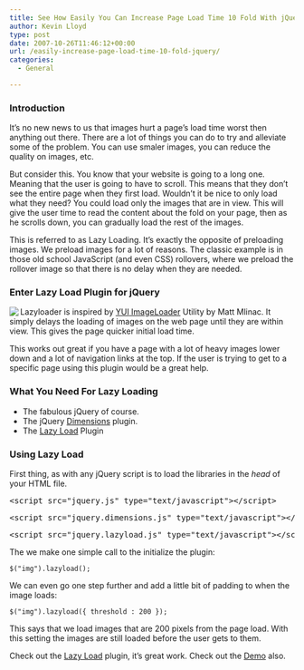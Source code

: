 ```yaml
---
title: See How Easily You Can Increase Page Load Time 10 Fold With jQuery
author: Kevin Lloyd
type: post
date: 2007-10-26T11:46:12+00:00
url: /easily-increase-page-load-time-10-fold-jquery/
categories:
  - General

---
```

### Introduction

It&#8217;s no new news to us that images hurt a page&#8217;s load time worst then anything out there. There are a lot of things you can do to try and alleviate some of the problem. You can use smaler images, you can reduce the quality on images, etc.

But consider this. You know that your website is going to a long one. Meaning that the user is going to have to scroll. This means that they don&#8217;t see the entire page when they first load. Wouldn&#8217;t it be nice to only load what they need? You could load only the images that are in view. This will give the user time to read the content about the fold on your page, then as he scrolls down, you can gradually load the rest of the images.

This is referred to as Lazy Loading. It&#8217;s exactly the opposite of preloading images. We preload images for a lot of reasons. The classic example is in those old school JavaScript (and even CSS) rollovers, where we preload the rollover image so that there is no delay when they are needed.

### Enter Lazy Load Plugin for jQuery

<img src="https://i0.wp.com/www.appelsiini.net/images/jquery.gif" align="left" data-recalc-dims="1" />Lazyloader is inspired by [<span class="caps">YUI</span> ImageLoader][1] Utility by Matt Mlinac. It simply delays the loading of images on the web page until they are within view. This gives the page quicker initial load time.

This works out great if you have a page with a lot of heavy images lower down and a lot of navigation links at the top. If the user is trying to get to a specific page using this plugin would be a great help.

<!--more-->

### What You Need For Lazy Loading

  * The fabulous jQuery of course.
  * The jQuery [Dimensions][2] plugin.
  * The [Lazy Load][3] Plugin

### Using Lazy Load

First thing, as with any jQuery script is to load the libraries in the _head_ of your HTML file.

<pre>&lt;script src="jquery.js" type="text/javascript"&gt;&lt;/script&gt;</pre>

<pre>&lt;script src="jquery.dimensions.js" type="text/javascript"&gt;&lt;/script&gt;</pre>

<pre>&lt;script src="jquery.lazyload.js" type="text/javascript"&gt;&lt;/script&gt;</pre>

The we make one simple call to the initialize the plugin:

    $("img").lazyload();

We can even go one step further and add a little bit of padding to when the image loads:

    $("img").lazyload({ threshold : 200 });

This says that we load images that are 200 pixels from the page load. With this setting the images are still loaded before the user gets to them.

Check out the [Lazy Load][3] plugin, it&#8217;s great work. Check out the [Demo][4] also.

 [1]: http://developer.yahoo.com/yui/imageloader/
 [2]: http://brandonaaron.net/docs/dimensions/
 [3]: http://www.appelsiini.net/projects/lazyload
 [4]: http://www.appelsiini.net/projects/lazyload/enabled.html